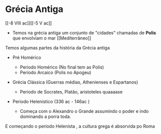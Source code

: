# Grécia Antiga
[[-8 VIII ac]][[-5 V ac]]

* Temos na grécia antiga um conjunto de "cidades" chamadas de **Polis** que envolviam o mar [[Mediterrâneo]]

Temos algumas partes da história da Grécia antiga

* Pré Homérico
	* Periodo Homérico (No final tem as Polis)
	* Período Arcaico (Polis no Apogeu)
 
* Grécia Clássica (Guerras médias, Athenienses e Espartanos)
	* Periodo de Socrates, Platão, aristoteles quaaaase 
* Periodo Helenistico (336 ac - 146ac ) 
	* Começa com o Alexandro o Grande assumindo o poder e indo dominando a porra toda.

E começando o período Helenista , a cultura grega é absorvida po Roma
